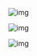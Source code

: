 ![img](https://img3.doubanio.com/view/thing_review/l/public/p7410420.jpg)

![img](https://img9.doubanio.com/view/thing_review/l/public/p7410424.jpg)

![img](https://img9.doubanio.com/view/thing_review/l/public/p7410425.jpg)

